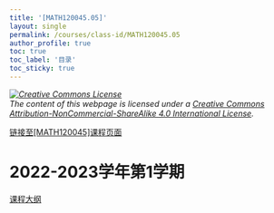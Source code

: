 ```yaml
---
title: '[MATH120045.05]'
layout: single
permalink: /courses/class-id/MATH120045.05
author_profile: true
toc: true
toc_label: '目录'
toc_sticky: true
---
```


<div class='notice--warning'>
<p><i><a rel='license' href='http://creativecommons.org/licenses/by-nc-sa/4.0/'><img alt='Creative Commons License' style='border-width:0' src='https://i.creativecommons.org/l/by-nc-sa/4.0/88x31.png' /></a><br /> The content of this webpage is licensed under a <a rel='license' href='http://creativecommons.org/licenses/by-nc-sa/4.0/'>Creative Commons Attribution-NonCommercial-ShareAlike 4.0 International License</a>.</i></p>
</div>

<a href='https://fdu-math.github.io/courses/MATH120045'>链接至[MATH120045]课程页面<a>

# 2022-2023学年第1学期

<a href='https://fdu-math.github.io/assets/docs/courses/MATH120045.05-2022-2023-1 (Encrypted).pdf'>课程大纲</a>